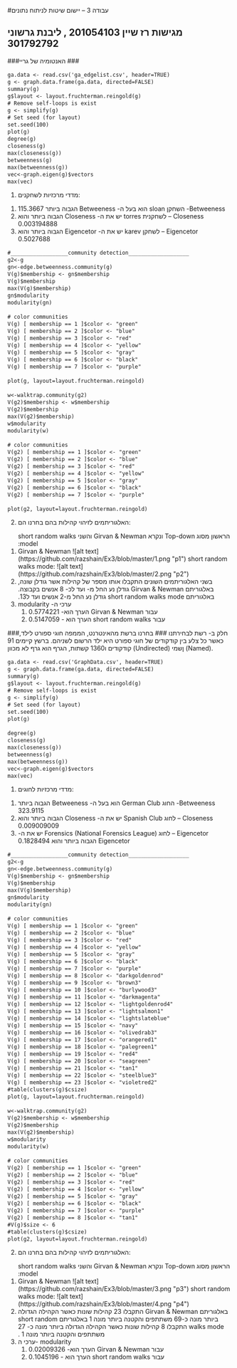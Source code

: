 #עבודה 3 – יישום שיטות לניתוח נתונים
## מגישות רז שיין 201054103 , ליבנת גרשוני 301792792 ##
###האנטומיה של גריי ###
```{r} 
ga.data <- read.csv('ga_edgelist.csv', header=TRUE)
g <- graph.data.frame(ga.data, directed=FALSE)
summary(g)
g$layout <- layout.fruchterman.reingold(g)
# Remove self-loops is exist
g <- simplify(g)
# Set seed (for layout)
set.seed(100)
plot(g)
degree(g)
closeness(g)
max(closeness(g))
betweenness(g)
max(betweenness(g))
vec<-graph.eigen(g)$vectors
max(vec)
``` 
1. מדדי מרכזיות לשחקנים:
<ol>
<li>&#x202b;Betweeness- השחקן sloan הוא בעל ה- Betweeness הגבוה ביותר 115.3667</li>
<li>&#x202b;Closeness – לשחקנית torres יש את ה- Closeness הגבוה ביותר והוא 0.003194888</li>
<li>&#x202b;Eigencetor – לשחקן  karev יש את ה- Eigencetor הגבוה ביותר והוא 0.5027688</li>
</ol>

```{r} 
#__________________community detection___________________
g2<-g
gn<-edge.betweenness.community(g)
V(g)$membership <- gn$membership
V(g)$membership
max(V(g)$membership)
gn$modularity
modularity(gn)

# color communities
V(g) [ membership == 1 ]$color <- "green"
V(g) [ membership == 2 ]$color <- "blue"
V(g) [ membership == 3 ]$color <- "red"
V(g) [ membership == 4 ]$color <- "yellow"
V(g) [ membership == 5 ]$color <- "gray"
V(g) [ membership == 6 ]$color <- "black"
V(g) [ membership == 7 ]$color <- "purple"

plot(g, layout=layout.fruchterman.reingold)

w<-walktrap.community(g2)
V(g2)$membership <- w$membership
V(g2)$membership
max(V(g2)$membership)
w$modularity
modularity(w)

# color communities
V(g2) [ membership == 1 ]$color <- "green"
V(g2) [ membership == 2 ]$color <- "blue"
V(g2) [ membership == 3 ]$color <- "red"
V(g2) [ membership == 4 ]$color <- "yellow"
V(g2) [ membership == 5 ]$color <- "gray"
V(g2) [ membership == 6 ]$color <- "black"
V(g2) [ membership == 7 ]$color <- "purple"

plot(g2, layout=layout.fruchterman.reingold)
``` 
2.	האלגוריתמים לזיהוי קהילות בהם בחרנו הם:
<ol>
&#x202b;הראשון מסוג Top-down ונקרא Girvan & Newman והשני short random walks model:
<li>Girvan & Newman 
![alt text](https://github.com/razshain/Ex3/blob/master/1.png "p1")
short random walks mode:
![alt text](https://github.com/razshain/Ex3/blob/master/2.png "p2")
</li>
<li>&#x202b;בשני האלגוריתמים השונים התקבלו אותו מספר של קהילות אשר גודלן שונה, באלגוריתם Girvan & Newman  גודלן נע החל מ- ועד לכ- 8 אנשים בקבוצה. באלגוריתם short random walks mode גודלן נע החל מ-2 אנשים ועד ל13.</li>
<li>&#x202b;ערכי ה- modularity
<ol>
<li>&#x202b;עבור Girvan & Newman הערך הוא- 0.5774221</li>
<li>&#x202b;עבור short random walks הערך הוא - 0.5147059</li>
</ol>
</li>
</ol>




###חלק ב- רשת לבחירתנו ###
בחרנו ברשת מהאינטרנט, הממפה חוגי ספורט לילד, כאשר כל צלע בין קודקודים של חוגי ספורט היא ילד הרשום לשניהם. ברשץ קיימים 91 קודקודים ו1360 קשתות, הגרף הוא גרף לא מכוון (Undirected) ןשמי (Named).

```{r} 
ga.data <- read.csv('GraphData.csv', header=TRUE)
g <- graph.data.frame(ga.data, directed=FALSE)
summary(g)
g$layout <- layout.fruchterman.reingold(g)
# Remove self-loops is exist
g <- simplify(g)
# Set seed (for layout)
set.seed(100)
plot(g)

degree(g)
closeness(g)
max(closeness(g))
betweenness(g)
max(betweenness(g))
vec<-graph.eigen(g)$vectors
max(vec)
``` 
1. מדדי מרכזיות לחוגים:
<ol>
<li>&#x202b;Betweeness- החוג German Club הוא בעל ה- Betweeness הגבוה ביותר 323.9115</li>
<li>&#x202b;Closeness – לחוג  Spanish Club יש את ה- Closeness הגבוה ביותר והוא 0.009009009</li>
<li>&#x202b;Eigencetor – לחוג  Forensics (National Forensics League) יש את ה- Eigencetor הגבוה ביותר והוא 0.1828494</li>
</ol>

```{r} 
#__________________community detection___________________
g2<-g
gn<-edge.betweenness.community(g)
V(g)$membership <- gn$membership
V(g)$membership
max(V(g)$membership)
gn$modularity
modularity(gn)

# color communities
V(g) [ membership == 1 ]$color <- "green"
V(g) [ membership == 2 ]$color <- "blue"
V(g) [ membership == 3 ]$color <- "red"
V(g) [ membership == 4 ]$color <- "yellow"
V(g) [ membership == 5 ]$color <- "gray"
V(g) [ membership == 6 ]$color <- "black"
V(g) [ membership == 7 ]$color <- "purple"
V(g) [ membership == 8 ]$color <- "darkgoldenrod"
V(g) [ membership == 9 ]$color <- "brown3"
V(g) [ membership == 10 ]$color <- "burlywood3"
V(g) [ membership == 11 ]$color <- "darkmagenta"
V(g) [ membership == 12 ]$color <- "lightgoldenrod4"
V(g) [ membership == 13 ]$color <- "lightsalmon1"
V(g) [ membership == 14 ]$color <- "lightslateblue"
V(g) [ membership == 15 ]$color <- "navy"
V(g) [ membership == 16 ]$color <- "olivedrab3"
V(g) [ membership == 17 ]$color <- "orangered1"
V(g) [ membership == 18 ]$color <- "palegreen1"
V(g) [ membership == 19 ]$color <- "red4"
V(g) [ membership == 20 ]$color <- "seagreen"
V(g) [ membership == 21 ]$color <- "tan1"
V(g) [ membership == 22 ]$color <- "steelblue3"
V(g) [ membership == 23 ]$color <- "violetred2"
#table(clusters(g)$csize)
plot(g, layout=layout.fruchterman.reingold)

w<-walktrap.community(g2)
V(g2)$membership <- w$membership
V(g2)$membership
max(V(g2)$membership)
w$modularity
modularity(w)

# color communities
V(g2) [ membership == 1 ]$color <- "green"
V(g2) [ membership == 2 ]$color <- "blue"
V(g2) [ membership == 3 ]$color <- "red"
V(g2) [ membership == 4 ]$color <- "yellow"
V(g2) [ membership == 5 ]$color <- "gray"
V(g2) [ membership == 6 ]$color <- "black"
V(g2) [ membership == 7 ]$color <- "purple"
V(g2) [ membership == 8 ]$color <- "tan1"
#V(g)$size <- 6
#table(clusters(g)$csize)
plot(g2, layout=layout.fruchterman.reingold)

``` 
2.	האלגוריתמים לזיהוי קהילות בהם בחרנו הם:
<ol>
&#x202b;הראשון מסוג Top-down ונקרא Girvan & Newman והשני short random walks model:
<li>Girvan & Newman 
![alt text](https://github.com/razshain/Ex3/blob/master/3.png "p3")
short random walks mode:
![alt text](https://github.com/razshain/Ex3/blob/master/4.png "p4")
</li>
<li>&#x202b;באלגוריתם Girvan & Newman  התקבלו 23 קהילות שונות כאשר הקהילה הגדולה ביותר מונה כ-69 משתתפים והקטנה ביותר מונה 1
באלגוריתם short random walks mode התקבלו 8 קהילות שונות כאשר הקהילה הגדולה ביותר מונה כ- 27 משתתפים והקטנה ביותר מונה 1 .</li>
<li>ערכי ה- modularity
<ol>
<li>&#x202b;עבור Girvan & Newman הערך הוא- 0.02009326</li>
<li>&#x202b;עבור short random walks הערך הוא - 0.1045196</li>
</ol>
</li>
</ol>
